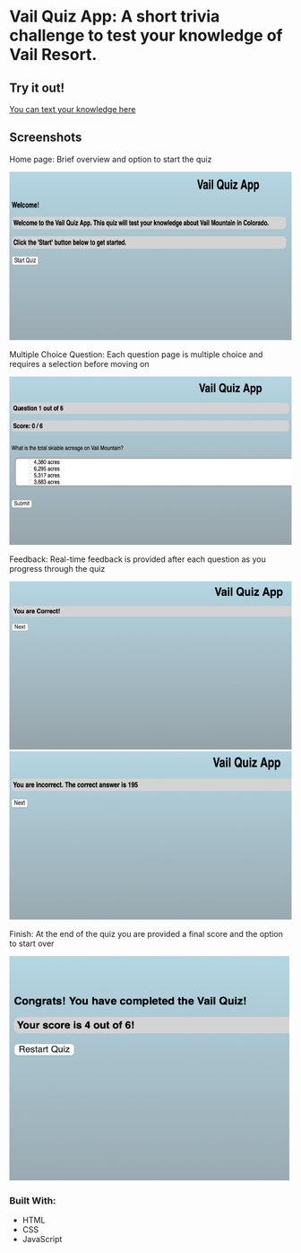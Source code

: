 # Vail Quiz App: A short trivia challenge to test your knowledge of Vail Resort.

## Try it out!
[You can text your knowledge here](https://amccaff20.github.io/vail-quiz-app/)

## Screenshots

Home page: Brief overview and option to start the quiz

<img src="./images/quiz-home.jpeg" width="600" height="300"/>


Multiple Choice Question: Each question page is multiple choice and requires a selection before moving on

<img src="./images/quiz-question.jpeg" width="600" height="300"/>


Feedback: Real-time feedback is provided after each question as you progress through the quiz

<img src="./images/quiz-correct.jpeg" width="600" height="300"/>
<img src="./images/quiz-incorrect.jpeg" width="600" height="300"/>

Finish: At the end of the quiz you are provided a final score and the option to start over

<img src="./images/quiz-end.jpeg" width="500" height="400"/>


### Built With:
- HTML
- CSS
- JavaScript

